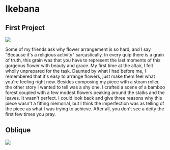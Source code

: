 # Ikebana

## First Project

<img src="/static/media/first_ikebana.jpeg" />

Some of my friends ask why flower arrangement is so hard, and I say "Because it's a religious activity" sarcastically. In every quip there is a grain of truth, this grain was that you have to represent the last moments of this gorgeous flower with beauty and grace. My first time at the altair, I felt wholly unprepared for the task. Daunted by what I had before me, I remembered that it's easy to arrange flowers, just make them feel what you're feeling right now. Besides composing my piece with a steam roller, the other story I wanted to tell was a shy one. I crafted a scene of a bamboo forest coupled with a few modest flowers peaking around the stalks and the leaves. It wasn't perfect. I could look back and give three reasons why this piece wasn't a fitting memorial, but I think the imperfection was as telling of the piece as what I was trying to achieve. After all, you don't see a deity the first few times you pray.

## Oblique

<img src="/static/media/ikebana_oblique.jpeg" />

